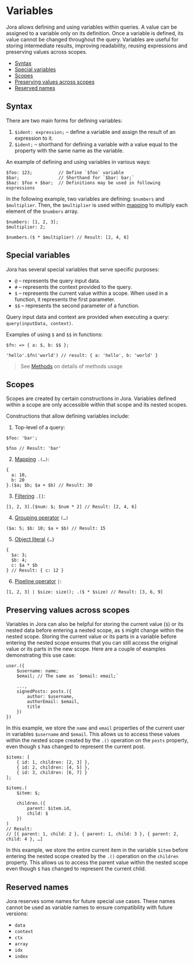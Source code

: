# Variables <!-- omit in toc -->

Jora allows defining and using variables within queries. A value can be assigned to a variable only on its definition. Once a variable is defined, its value cannot be changed throughout the query. Variables are useful for storing intermediate results, improving readability, reusing expressions and preserving values across scopes.

- [Syntax](#syntax)
- [Special variables](#special-variables)
- [Scopes](#scopes)
- [Preserving values across scopes](#preserving-values-across-scopes)
- [Reserved names](#reserved-names)

## Syntax

There are two main forms for defining variables:

1. `$ident: expression;` – define a variable and assign the result of an expression to it.
2. `$ident;` – shorthand for defining a variable with a value equal to the property with the same name as the variable.

An example of defining and using variables in various ways:

```jora
$foo: 123;          // Define `$foo` variable
$bar;               // Shorthand for `$bar: bar;`
$baz: $foo + $bar;  // Definitions may be used in following expressions
```

In the following example, two variables are defining: `$numbers` and `$multiplier`. Then, the `$multiplier` is used within [mapping](./map.md) to multiply each element of the `$numbers` array.

```jora
$numbers: [1, 2, 3];
$multiplier: 2;

$numbers.($ * $multiplier) // Result: [2, 4, 6]
```

## Special variables

Jora has several special variables that serve specific purposes:

- `@` – represents the query input data.
- `#` – represents the context provided to the query.
- `$` – represents the current value within a scope. When used in a function, it represents the first parameter.
- `$$` – represents the second parameter of a function.

Query input data and context are provided when executing a query: `query(inputData, context)`.

Examples of using `$` and `$$` in functions:

```jora
$fn: => { a: $, b: $$ };

'hello'.$fn('world') // result: { a: 'hello', b: 'world' }
```

> See [Methods](./methods.md) on details of methods usage

## Scopes

Scopes are created by certain constructions in Jora. Variables defined within a scope are only accessible within that scope and its nested scopes.

Constructions that allow defining variables include:

1. Top-level of a query:

```jora
$foo: 'bar';

$foo // Result: 'bar'
```

2. [Mapping](./map.md) `.(…)`:

```jora
{
  a: 10,
  b: 20
}.($a; $b; $a + $b) // Result: 30
```

3. [Filtering](./filter.md) `.[]`:

```jora
[1, 2, 3].[$num: $; $num * 2] // Result: [2, 4, 6]
```

4. [Grouping operator](./operators.md#grouping-operator) `(…)`

```jora
($a: 5; $b: 10; $a + $b) // Result: 15
```

5. [Object literal](./object-literal.md) `{…}`

```jora
{
  $a: 3;
  $b: 4;
  c: $a * $b
} // Result: { c: 12 }
```

6. [Pipeline operator](./pipeline-operator.md) `|`:

```jora
[1, 2, 3] | $size: size(); .($ * $size) // Result: [3, 6, 9]
```

## Preserving values across scopes

Variables in Jora can also be helpful for storing the current value (`$`) or its nested data before entering a nested scope, as `$` might change within the nested scope. Storing the current value or its parts in a variable before entering the nested scope ensures that you can still access the original value or its parts in the new scope. Here are a couple of examples demonstrating this use case:

```jora
user.({
    $username: name;
    $email; // The same as `$email: email;`

    ...,
    signedPosts: posts.({
        author: $username,
        authorEmail: $email,
        title
    })
})
```

In this example, we store the `name` and `email` properties of the current user in variables `$username` and `$email`. This allows us to access these values within the nested scope created by the `.()` operation on the `posts` property, even though `$` has changed to represent the current post.


```jora
$items: [
    { id: 1, children: [2, 3] },
    { id: 2, children: [4, 5] },
    { id: 3, children: [6, 7] }
];

$items.(
    $item: $;

    children.({
        parent: $item.id,
        child: $
    })
)
// Result:
// [{ parent: 1, child: 2 }, { parent: 1, child: 3 }, { parent: 2, child: 4 }, …]
```

In this example, we store the entire current item in the variable `$item` before entering the nested scope created by the `.()` operation on the `children` property. This allows us to access the parent value within the nested scope even though `$` has changed to represent the current child.

## Reserved names

Jora reserves some names for future special use cases. These names cannot be used as variable names to ensure compatibility with future versions:

- `data`
- `context`
- `ctx`
- `array`
- `idx`
- `index`
